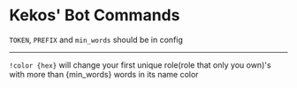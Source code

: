 
# Kekos' Bot Commands

`TOKEN`, `PREFIX` and `min_words` should be in config

---

`!color {hex}` will change your first unique
role(role that only you own)'s with more than {min_words} words in its name color

